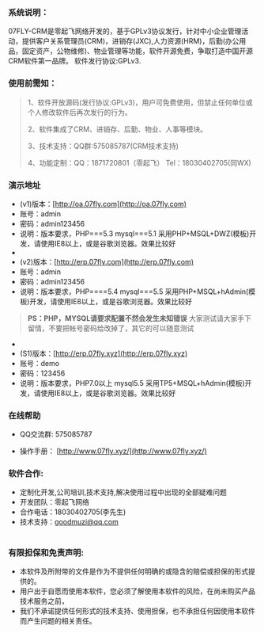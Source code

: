 ###  系统说明： 


07FLY-CRM是零起飞网络开发的，基于GPLv3协议发行，针对中小企业管理活动，提供客户关系管理员(CRM)，进销存(JXC),人力资源(HRM)，后勤(办公用品，固定资产，公物维修)、物业管理等功能，软件开源免费，争取打造中国开源CRM软件第一品牌。
软件发行协议:GPLv3. 

### 使用前需知：




> 1、软件开放源码(发行协议:GPLv3)，用户可免费使用，但禁止任何单位或个人修改软件后再次发行的行为。
> 
> 2、软件集成了CRM、进销存、后勤、物业、人事等模块。
> 
> 3、技术支持：QQ群:575085787(CRM技术支持)
> 
> 4、功能定制：QQ：1871720801（零起飞） Tel：18030402705(同WX)




### 演示地址




- (v1)版本：[http://oa.07fly.com](http://oa.07fly.com)
- 账号：admin
- 密码：admin123456
- 说明：版本要求，PHP===5.3 mysql===5.1  采用PHP+MSQL+DWZ(模板)开发，请使用IE8以上，或是谷歌浏览器。效果比较好
- 
- (v2)版本：[http://erp.07fly.com](http://erp.07fly.com)
- 账号：admin
- 密码：admin123456
- 说明：版本要求，PHP====5.4 mysql===5.5  采用PHP+MSQL+hAdmin(模板)开发，请使用IE8以上，或是谷歌浏览器。效果比较好


> **PS：PHP，MYSQL请要求配置不然会发生未知错误** 
> 大家测试请大家手下留情，不要把帐号密码给改掉了，其它的可以随意测试


- 
- (S1)版本：[http://erp.07fly.xyz](http://erp.07fly.xyz)
- 账号：demo
- 密码：123456
- 说明：版本要求，PHP7.0以上 mysql5.5  采用TP5+MSQL+hAdmin(模板)开发，请使用IE8以上，或是谷歌浏览器。效果比较好


### 在线帮助



-  QQ交流群: 575085787

-  操作手册：  [http://www.07fly.xyz/](http://www.07fly.xyz/)





### 软件合作:


- 定制化开发,公司培训,技术支持,解决使用过程中出现的全部疑难问题
- 开发团队：零起飞网络
- 合作电话：18030402705(李先生)
- 技术支持：goodmuzi@qq.com


#

### 有限担保和免责声明:



- 本软件及所附带的文件是作为不提供任何明确的或隐含的赔偿或担保的形式提供的。
- 用户出于自愿而使用本软件，您必须了解使用本软件的风险，在尚未购买产品技术服务之前， 
- 我们不承诺提供任何形式的技术支持、使用担保，也不承担任何因使用本软件而产生问题的相关责任。

